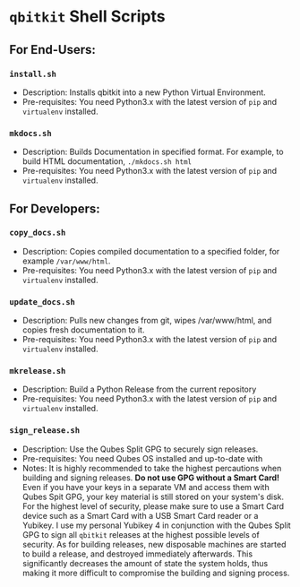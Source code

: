 # `qbitkit` Shell Scripts
## For End-Users:
### `install.sh`
* Description: Installs qbitkit into a new Python Virtual Environment.
* Pre-requisites: You need Python3.x with the latest version of `pip` and `virtualenv` installed.
### `mkdocs.sh`
* Description: Builds Documentation in specified format. For example, to build HTML documentation, `./mkdocs.sh html`
* Pre-requisites: You need Python3.x with the latest version of `pip` and `virtualenv` installed.
## For Developers:
### `copy_docs.sh`
* Description: Copies compiled documentation to a specified folder, for example `/var/www/html`.
* Pre-requisites: You need Python3.x with the latest version of `pip` and `virtualenv` installed.
### `update_docs.sh`
* Description: Pulls new changes from git, wipes /var/www/html, and copies fresh documentation to it.
* Pre-requisites: You need Python3.x with the latest version of `pip` and `virtualenv` installed.
### `mkrelease.sh`
* Description: Build a Python Release from the current repository
* Pre-requisites: You need Python3.x with the latest version of `pip` and `virtualenv` installed.
### `sign_release.sh`
* Description: Use the Qubes Split GPG to securely sign releases.
* Pre-requisites: You need Qubes OS installed and up-to-date with 
* Notes: It is highly recommended to take the highest percautions when building and signing releases. **Do not use GPG without a Smart Card!** Even if you have your keys in a separate VM and access them with Qubes Spit GPG, your key material is still stored on your system's disk. For the highest level of security, please make sure to use a Smart Card device such as a Smart Card with a USB Smart Card reader or a Yubikey. I use my personal Yubikey 4 in conjunction with the Qubes Split GPG to sign all `qbitkit` releases at the highest possible levels of security. As for building releases, new disposable machines are started to build a release, and destroyed immediately afterwards. This significantly decreases the amount of state the system holds, thus making it more difficult to compromise the building and signing process. 
